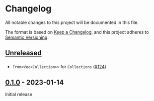 # Changelog

All notable changes to this project will be documented in this file.

The format is based on [Keep a Changelog](https://keepachangelog.com/en/1.0.0/), and this project adheres to [Semantic Versioning](https://semver.org/spec/v2.0.0.html).

## [Unreleased]

###

- `From<Vec<Collection>>` for `Collections` ([#124](https://github.com/gadomski/stac-rs/pull/124))

## [0.1.0] - 2023-01-14

Initial release

[unreleased]: https://github.com/gadomski/stac-rs/compare/stac-api-v0.1.0...main
[0.1.0]: https://github.com/gadomski/stac-rs/releases/tag/stac-api-v0.1.0
